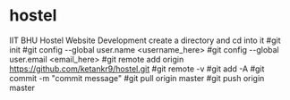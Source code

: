 # hostel
IIT BHU Hostel Website Development 
create a directory and cd into it
#git init
#git config --global user.name <username_here>
#git config --global user.email <email_here>
#git remote add origin https://github.com/ketankr9/hostel.git
#git remote -v
#git add -A
#git commit -m "commit message"
#git pull origin master
#git push origin master

